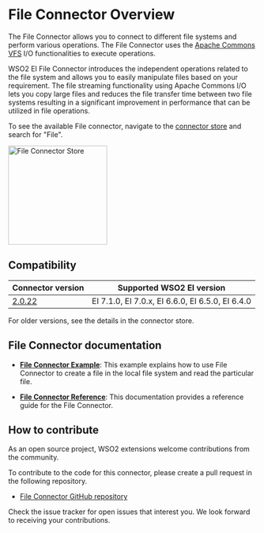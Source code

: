 # File Connector Overview

The File Connector allows you to connect to different file systems and perform various operations. The File Connector uses the [Apache Commons VFS](https://commons.apache.org/proper/commons-vfs/) I/O functionalities to execute operations.

WSO2 EI File Connector introduces the independent operations related to the file system and allows you to easily manipulate files based on your requirement. The file streaming functionality using Apache Commons I/O lets you copy large files and reduces the file transfer time between two file systems resulting in a significant improvement in performance that can be utilized in file operations.

To see the available File connector, navigate to the [connector store](https://store.wso2.com/store/assets/esbconnector/list) and search for "File".

<img src="../../../../assets/img/connectors/file-connector-store.png" title="File Connector Store" width="200" alt="File Connector Store"/>

## Compatibility

| Connector version | Supported WSO2 EI version |
| ------------- |------------- |
|  [2.0.22](https://github.com/wso2-extensions/esb-connector-file/tree/org.wso2.carbon.connector.fileconnector-2.0.21)        |  EI 7.1.0, EI 7.0.x, EI 6.6.0, EI 6.5.0, EI 6.4.0 |

For older versions, see the details in the connector store.

## File Connector documentation

* **[File Connector Example](file-connector-example.md)**: This example explains how to use File Connector to create a file in the local file system and read the particular file. 

* **[File Connector Reference](file-connector-config.md)**: This documentation provides a reference guide for the File Connector.

## How to contribute

As an open source project, WSO2 extensions welcome contributions from the community. 

To contribute to the code for this connector, please create a pull request in the following repository. 

* [File Connector GitHub repository](https://github.com/wso2-extensions/esb-connector-file)

Check the issue tracker for open issues that interest you. We look forward to receiving your contributions.
